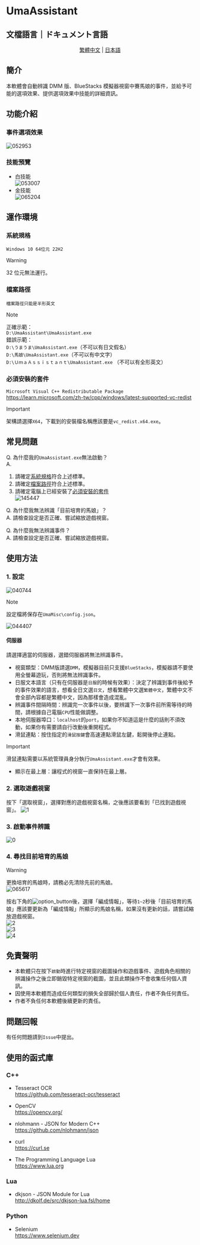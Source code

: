 # UmaAssistant

## 文檔語言｜ドキュメント言語
<p align="center">
  <a href="./README.md">繁體中文</a> |
  <a href="./README_jp.md">日本語</a>
</p>

## 簡介
本軟體會自動辨識 DMM 版、BlueStacks 模擬器視窗中賽馬娘的事件，並給予可能的選項效果、提供選項效果中技能的詳細資訊。

## 功能介紹
### 事件選項效果
![052953](https://github.com/kakuun333/UmaAssistant/assets/81919641/27ca31f8-8f27-499e-ab3f-8a3b3b70c40a)
### 技能預覽
- 白技能  
![053007](https://github.com/kakuun333/UmaAssistant/assets/81919641/33f1f0ad-58b8-42a3-9232-22a019686354)
- 金技能  
![065204](https://github.com/kakuun333/UmaAssistant/assets/81919641/7b5bec42-0325-4710-af0b-45e12b23c05d)

## 運作環境

### 系統規格
`Windows 10 64位元 22H2`
> [!WARNING]
> 32 位元無法運行。

### 檔案路徑
`檔案路徑只能是半形英文`
> [!NOTE]
> 正確示範：  
> `D:\UmaAssistant\UmaAssistant.exe`  
> 錯誤示範：  
> `D:\うまうま\UmaAssistant.exe`（不可以有日文假名）  
> `D:\馬娘\UmaAssistant.exe`（不可以有中文字）  
> `D:\ＵｍａＡｓｓｉｓｔａｎｔ\UmaAssistant.exe` （不可以有全形英文）

### 必須安裝的套件  
`Microsoft Visual C++ Redistributable Package`  
https://learn.microsoft.com/zh-tw/cpp/windows/latest-supported-vc-redist
> [!IMPORTANT]
> 架構請選擇`X64`，下載到的安裝檔名稱應該要是`vc_redist.x64.exe`。

## 常見問題
Q. 為什麼我的`UmaAssistant.exe`無法啟動？  
A.
1. 請確定[系統規格](https://github.com/kakuun333/UmaAssistant?tab=readme-ov-file#%E7%B3%BB%E7%B5%B1%E8%A6%8F%E6%A0%BC)符合上述標準。
2. 請確定[檔案路徑](https://github.com/kakuun333/UmaAssistant#%E6%AA%94%E6%A1%88%E8%B7%AF%E5%BE%91)符合上述標準。
3. 請確定電腦上已經安裝了[必須安裝的套件](https://github.com/kakuun333/UmaAssistant#%E5%BF%85%E9%A0%88%E5%AE%89%E8%A3%9D%E7%9A%84%E5%A5%97%E4%BB%B6)  
![145447](https://github.com/kakuun333/UmaAssistant/assets/81919641/0d36b572-a610-40d3-8a75-39e80eb31203)

Q. 為什麼我無法辨識「目前培育的馬娘」？  
A. 請檢查設定是否正確、嘗試縮放遊戲視窗。  

Q. 為什麼我無法辨識事件？  
A. 請檢查設定是否正確、嘗試縮放遊戲視窗。  

## 使用方法
### 1. 設定  
![040744](https://github.com/kakuun333/UmaAssistant/assets/81919641/3bf289f9-b097-4270-a922-4b28d9d7e295)
> [!NOTE]
> 設定檔將保存在`UmaMisc\config.json`。

![044407](https://github.com/kakuun333/UmaAssistant/assets/81919641/505abc27-60bd-4ad4-8f39-cbb948ffff79)

#### 伺服器
請選擇適當的伺服器，選錯伺服器將無法辨識事件。

- 視窗類型：DMM版請選`DMM`，模擬器目前只支援`BlueStacks`，模擬器請不要使用全螢幕遊玩，否則將無法辨識事件。
- 日服文本語言（只有在伺服器是`日服`的時候有效果）：決定了辨識到事件後給予的事件效果的語言，想看全日文選`日文`，想看繁體中文選`繁體中文`，繁體中文不會全部內容都是繁體中文，因為那樣會造成混亂。
- 辨識事件間隔時間：辨識完一次事件以後，要辨識下一次事件前所需等待的時間，請根據自己電腦`CPU`性能做調整。  
- 本地伺服器埠口：`localhost`的`port`，如果你不知道這是什麼的話則不須改動，如果你有需要請自行改動後重開程式。
- 滑鼠連點：按住指定的`滑鼠按鍵`會高速連點滑鼠左鍵，鬆開後停止連點。  
> [!IMPORTANT]
> 滑鼠連點需要以系統管理員身分執行`UmaAssistant.exe`才會有效果。

- 顯示在最上層：讓程式的視窗一直保持在最上層。  

### 2. 選取遊戲視窗  
按下「選取視窗」，選擇對應的遊戲視窗名稱，之後應該要看到「已找到遊戲視窗」。
![1](https://github.com/kakuun333/UmaAssistant/assets/81919641/39438b25-0ce2-4863-9bc1-72155a0704f6)

### 3. 啟動事件辨識  
![0](https://github.com/kakuun333/UmaAssistant/assets/81919641/2a936e17-8f0c-4007-97b4-8b4c2614f28b)

### 4. 尋找目前培育的馬娘  
> [!WARNING]
> 更換培育的馬娘時，請務必先清除先前的馬娘。  
> ![065617](https://github.com/kakuun333/UmaAssistant/assets/81919641/5dd14128-ff69-449e-af8a-4592bae91de1)

按右下角的![option_button](https://github.com/kakuun333/UmaAssistant/assets/81919641/05802803-bdbb-4693-a0fe-be969ef93c87)後，選擇「編成情報」，等待`1~2`秒後「目前培育的馬娘」應該要更新為「編成情報」所顯示的馬娘名稱，如果沒有更新的話，請嘗試縮放遊戲視窗。  
![2](https://github.com/kakuun333/UmaAssistant/assets/81919641/3fbd26b7-b934-4c1c-9cbd-a03689066d71)  
![3](https://github.com/kakuun333/UmaAssistant/assets/81919641/b9173e1d-24cb-42b8-9e2c-647e69c03de4)  
![4](https://github.com/kakuun333/UmaAssistant/assets/81919641/47bd9b44-7d26-46fb-bdda-75e0ebbab2c7)  


## 免責聲明
- 本軟體只在按下`啟動`時進行特定視窗的截圖操作和遊戲事件、遊戲角色相關的辨識操作之後立即銷毀特定視窗的截圖，並且此類操作不會收集任何個人資訊。  
- 因使用本軟體而造成任何類型的損失全部歸於個人責任，作者不負任何責任。
- 作者不負任何本軟體後續更新的責任。

## 問題回報
有任何問題請到`Issue`中提出。  


## 使用的函式庫

### C++
- Tesseract OCR  
https://github.com/tesseract-ocr/tesseract

- OpenCV  
https://opencv.org/

- nlohmann - JSON for Modern C++  
https://github.com/nlohmann/json

- curl    
https://curl.se


- The Programming Language Lua  
https://www.lua.org

### Lua
- dkjson - JSON Module for Lua  
http://dkolf.de/src/dkjson-lua.fsl/home

### Python
- Selenium  
https://www.selenium.dev
